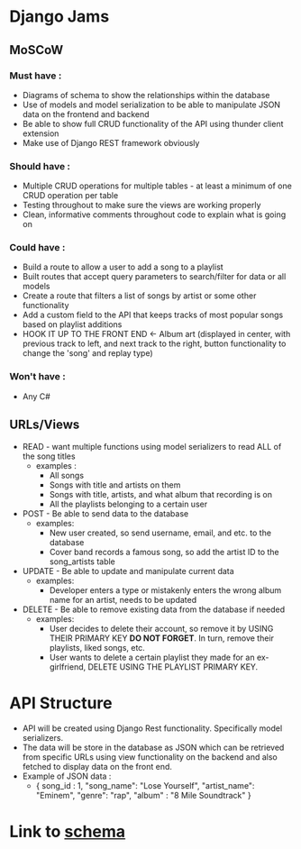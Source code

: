 # Django Jams

## MoSCoW

### Must have :
  * Diagrams of schema to show the relationships within the database
  * Use of models and model serialization to be able to manipulate JSON data on the frontend and backend
  * Be able to show full CRUD functionality of the API using thunder client extension
  * Make use of Django REST framework obviously
### Should have :
  * Multiple CRUD operations for multiple tables - at least a minimum of one CRUD operation per table
  * Testing throughout to make sure the views are working properly
  * Clean, informative comments throughout code to explain what is going on
### Could have :
  * Build  a route to allow a user to add a song to a playlist
  * Built routes that accept query parameters to search/filter for data or all models
  * Create a route that filters a list of songs by artist or some other functionality
  * Add a custom field to the API that keeps tracks of most popular songs based on playlist additions
  * HOOK IT UP TO THE FRONT END <- Album art (displayed in center, with previous track to left, and next track to the right, button functionality to change the 'song' and replay type)
### Won't have : 
  * Any C#

## URLs/Views
  * READ - want multiple functions using model serializers to read ALL of the song titles
    - examples :
      - All songs
      - Songs with title and artists on them
      - Songs with title, artists, and what album that recording is on
      - All the playlists belonging to a certain user
  * POST - Be able to send data to the database
    - examples:
      - New user created, so send username, email, and etc. to the database
      - Cover band records a famous song, so add the artist ID to the song_artists table
  * UPDATE - Be able to update and manipulate current data
    - examples:
      - Developer enters a type or mistakenly enters the wrong album name for an artist, needs to be updated    
  * DELETE - Be able to remove existing data from the database if needed
    - examples:
      - User decides to delete their account, so remove it by USING THEIR PRIMARY KEY **DO NOT FORGET**. In turn, remove their playlists, liked songs, etc.
      - User wants to delete a certain playlist they made for an ex-girlfriend, DELETE USING THE PLAYLIST PRIMARY KEY.

# API Structure
  * API will be created using Django Rest functionality. Specifically model serializers.
  * The data will be store in the database as JSON which can be retrieved from specific URLs using view functionality on the backend and also fetched to display data on the front end.
  * Example of JSON data :
    -  { song_id : 1, "song_name": "Lose Yourself", "artist_name": "Eminem", "genre": "rap", "album" : "8 Mile Soundtrack" } 

# Link to [schema](https://dbdiagram.io/d/64c9a57a02bd1c4a5e14cd77)
